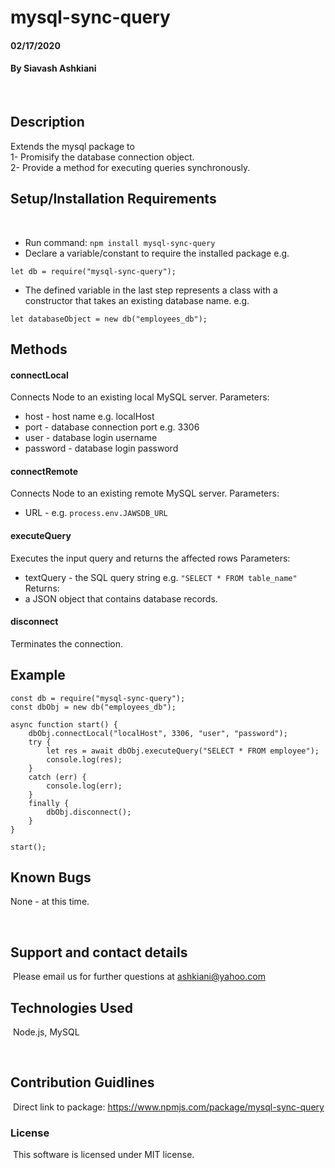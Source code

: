 # mysql-sync-query

#### 02/17/2020

#### By Siavash Ashkiani
​
## Description
Extends the mysql package to  
1- Promisify the database connection object.   
2- Provide a method for executing queries synchronously.  

## Setup/Installation Requirements
​
* Run command: ```npm install mysql-sync-query```
* Declare a variable/constant to require the installed package e.g. 
```
let db = require("mysql-sync-query");
```
* The defined variable in the last step represents a class with a constructor that takes an existing database name. e.g. 
```
let databaseObject = new db("employees_db");
```

## Methods
#### connectLocal
Connects Node to an existing local MySQL server.
Parameters:
* host - host name e.g. localHost
* port - database connection port e.g. 3306
* user - database login username
* password - database login password

#### connectRemote
Connects Node to an existing remote MySQL server.
Parameters:
* URL - e.g. ```process.env.JAWSDB_URL```

#### executeQuery
Executes the input query and returns the affected rows
Parameters:
* textQuery - the SQL query string e.g. ```"SELECT * FROM table_name"```
Returns:
* a JSON object that contains database records.

#### disconnect
Terminates the connection.​

## Example
```
const db = require("mysql-sync-query");  
const dbObj = new db("employees_db");  

async function start() {  
    dbObj.connectLocal("localHost", 3306, "user", "password");  
    try {  
        let res = await dbObj.executeQuery("SELECT * FROM employee");  
        console.log(res);  
    }  
    catch (err) {  
        console.log(err);  
    }  
    finally {  
        dbObj.disconnect();  
    }  
}  
  
start();  
```
## Known Bugs

None - at this time​.

​
## Support and contact details
​
Please email us for further questions at ashkiani@yahoo.com
​
## Technologies Used
​
Node.js, MySQL

​
## Contribution Guidlines 
​
Direct link to package: https://www.npmjs.com/package/mysql-sync-query
​
### License
​
This software is licensed under MIT license.